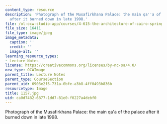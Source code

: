 ```yaml
---
content_type: resource
description: 'Photograph of the Musafirkhana Palace: the main qa''a of the palace
  after it burned down in late 1998.'
file: /ol-ocw-studio-app/courses/4-615-the-architecture-of-cairo-spring-2002/ca0d748268771dd781e0f0227a4debf0_1157.jpg
file_size: 16411
file_type: image/jpeg
image_metadata:
  caption: ''
  credit: ''
  image-alt: ''
learning_resource_types:
- Lecture Notes
license: https://creativecommons.org/licenses/by-nc-sa/4.0/
ocw_type: OCWImage
parent_title: Lecture Notes
parent_type: CourseSection
parent_uid: 6903e2f5-731a-0bfe-a3b8-4ff0493b836b
resourcetype: Image
title: 1157.jpg
uid: ca0d7482-6877-1dd7-81e0-f0227a4debf0
---
```

Photograph of the Musafirkhana Palace: the main qa'a of the palace after it burned down in late 1998.